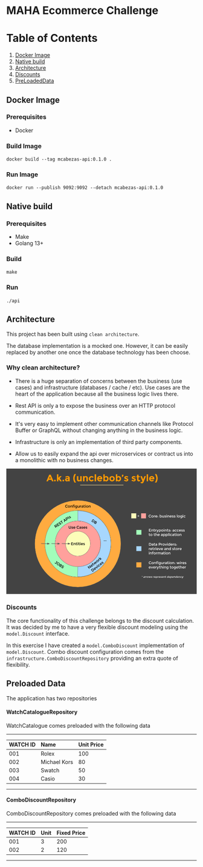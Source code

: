 # MAHA Ecommerce Challenge

# Table of Contents
1. [Docker Image](#docker-image)
2. [Native build](#native-build)
3. [Architecture](#architecture)
4. [Discounts](#discounts)
5. [PreLoadedData](#preloaded-data)

## Docker Image

### Prerequisites

  * Docker
    
### Build Image
    docker build --tag mcabezas-api:0.1.0 .

### Run Image
    docker run --publish 9092:9092 --detach mcabezas-api:0.1.0

## Native build

### Prerequisites

  * Make
  * Golang 13+
  
### Build
    make

### Run
    ./api

## Architecture

This project has been built using `clean architecture`.

The database implementation is a mocked one. However, it can be easily replaced by another one once the database technology has been choose.
 
### Why clean architecture?

* There is a huge separation of concerns between the business (use cases) and infrastructure (databases / cache / etc). 
  Use cases are the heart of the application because all the business logic lives there.

* Rest API is only a to expose the business over an HTTP protocol communication.

* It's very easy to implement other communication channels like Protocol Buffer or GraphQL without changing anything in the business logic.

* Infrastructure is only an implementation of third party components.

* Allow us to easily expand the api over microservices or contract us into a monolithic with no business changes.

![Clean Architecture Diagram](clean-arch.png)

### Discounts

The core functionality of this challenge belongs to the discount calculation.
It was decided by me to have a very flexible discount modeling using the `model.Discount` interface.

In this exercise I have created a `model.ComboDiscount` implementation of `model.Discount`.
Combo discount configuration comes from the `infrastructure.ComboDiscountRepository` providing an extra quote of flexibility.

## Preloaded Data

The application has two repositories

#### WatchCatalogueRepository

WatchCatalogue comes preloaded with the following data
_________________________________________
| WATCH ID  | Name         | Unit Price |
|-----------|:-------------|:-----------|
|    001    | Rolex        |     100    |
|    002    | Michael Kors |      80    |
|    003    | Swatch       |      50    |
|    004    | Casio        |      30    |
-----------------------------------------

#### ComboDiscountRepository

ComboDiscountRepository comes preloaded with the following data
___________________________________
| WATCH ID  |  Unit | Fixed Price |
|-----------|:------|:------------|
|    001    |   3   |      200    |
|    002    |   2   |      120    |
-----------------------------------
